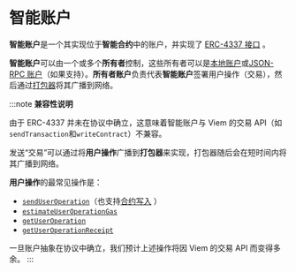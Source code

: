 # 智能账户

**智能账户**是一个其实现位于**智能合约**中的账户，并实现了 [ERC-4337 接口](https://eips.ethereum.org/EIPS/eip-4337#account-contract-interface) 。

**智能账户**可以由一个或多个**所有者**控制，这些所有者可以是[本地账户](/docs/accounts/local)或[JSON-RPC 账户](/docs/accounts/jsonRpc)（如果支持）。**所有者账户**负责代表**智能账户**签署用户操作（交易），然后通过[打包器](https://eips.ethereum.org/EIPS/eip-4337#bundling)将其广播到网络。

:::note
**兼容性说明**

由于 ERC-4337 并未在协议中确立，这意味着智能账户与 Viem 的交易 API（如`sendTransaction`和`writeContract`）不兼容。

发送“交易”可以通过将**用户操作**广播到**打包器**来实现，打包器随后会在短时间内将其广播到网络。

**用户操作**的最常见操作是：

- [`sendUserOperation`](/account-abstraction/actions/bundler/sendUserOperation)（也支持[合约写入](/account-abstraction/actions/bundler/sendUserOperation#contract-calls) ）
- [`estimateUserOperationGas`](/account-abstraction/actions/bundler/estimateUserOperationGas)
- [`getUserOperation`](/account-abstraction/actions/bundler/getUserOperation)
- [`getUserOperationReceipt`](/account-abstraction/actions/bundler/getUserOperationReceipt)

一旦账户抽象在协议中确立，我们预计上述操作将因 Viem 的交易 API 而变得多余。
:::